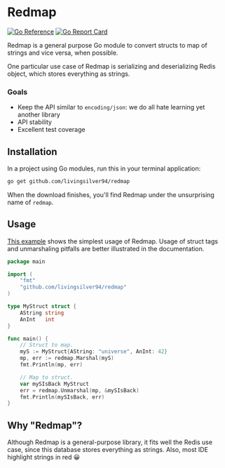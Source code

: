 # Redmap

[![Go Reference](https://pkg.go.dev/badge/github.com/livingsilver94/redmap.svg)](https://pkg.go.dev/github.com/livingsilver94/redmap) [![Go Report Card](https://goreportcard.com/badge/livingsilver94/redmap)](https://goreportcard.com/report/livingsilver94/redmap)

Redmap is a general purpose Go module to convert structs to map of strings and vice versa, when possible.

One particular use case of Redmap is serializing and deserializing Redis object, which stores everything as strings.

### Goals

- Keep the API similar to `encoding/json`: we do all hate learning yet another library
- API stability
- Excellent test coverage

## Installation

In a project using Go modules, run this in your terminal application:

```bash
go get github.com/livingsilver94/redmap
```

When the download finishes, you'll find Redmap under the unsurprising name of `redmap`.

## Usage

[This example](https://go.dev/play/p/sIcwTP2zAzJ) shows the simplest usage of Redmap. Usage of struct tags and unmarshaling pitfalls are better illustrated in the documentation.

```go
package main

import (
	"fmt"
	"github.com/livingsilver94/redmap"
)

type MyStruct struct {
	AString string
	AnInt   int
}

func main() {
	// Struct to map.
	myS := MyStruct{AString: "universe", AnInt: 42}
	mp, err := redmap.Marshal(myS)
	fmt.Println(mp, err)

	// Map to struct.
	var mySIsBack MyStruct
	err = redmap.Unmarshal(mp, &mySIsBack)
	fmt.Println(mySIsBack, err)
}
```

## Why "Redmap"?

Although Redmap is a general-purpose library, it fits well the Redis use case, since this database stores everything as strings. Also, most IDE highlight strings in red 😀
